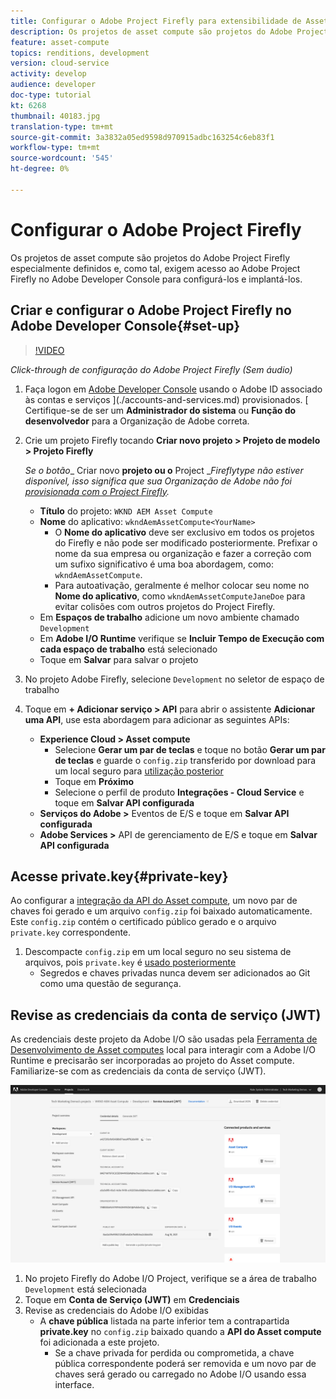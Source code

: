 ```yaml
---
title: Configurar o Adobe Project Firefly para extensibilidade de Asset compute
description: Os projetos de asset compute são projetos do Adobe Project Firefly especialmente definidos e, como tal, exigem acesso ao Adobe Project Firefly no Adobe Developer Console para configurá-los e implantá-los.
feature: asset-compute
topics: renditions, development
version: cloud-service
activity: develop
audience: developer
doc-type: tutorial
kt: 6268
thumbnail: 40183.jpg
translation-type: tm+mt
source-git-commit: 3a3832a05ed9598d970915adbc163254c6eb83f1
workflow-type: tm+mt
source-wordcount: '545'
ht-degree: 0%

---
```



# Configurar o Adobe Project Firefly

Os projetos de asset compute são projetos do Adobe Project Firefly especialmente definidos e, como tal, exigem acesso ao Adobe Project Firefly no Adobe Developer Console para configurá-los e implantá-los.

## Criar e configurar o Adobe Project Firefly no Adobe Developer Console{#set-up}

>[!VIDEO](https://video.tv.adobe.com/v/40183/?quality=12&learn=on)

_Click-through de configuração do Adobe Project Firefly (Sem áudio)_

1. Faça logon em [Adobe Developer Console](https://console.adobe.io) usando o Adobe ID associado às contas e serviços ](./accounts-and-services.md) provisionados. [ Certifique-se de ser um __Administrador do sistema__ ou __Função do desenvolvedor__ para a Organização de Adobe correta.
1. Crie um projeto Firefly tocando __Criar novo projeto > Projeto de modelo > Projeto Firefly__

   _Se o botão__ Criar novo __projeto ou o__ Project __Fireflytype não estiver disponível, isso significa que sua Organização de Adobe não foi  [provisionada com o Project Firefly](#request-adobe-project-firefly)._

   + __Título__ do projeto:  `WKND AEM Asset Compute`
   + __Nome__ do aplicativo:  `wkndAemAssetCompute<YourName>`
      + O __Nome do aplicativo__ deve ser exclusivo em todos os projetos do Firefly e não pode ser modificado posteriormente. Prefixar o nome da sua empresa ou organização e fazer a correção com um sufixo significativo é uma boa abordagem, como: `wkndAemAssetCompute`.
      + Para autoativação, geralmente é melhor colocar seu nome no __Nome do aplicativo__, como `wkndAemAssetComputeJaneDoe` para evitar colisões com outros projetos do Project Firefly.
   + Em __Espaços de trabalho__ adicione um novo ambiente chamado `Development`
   + Em __Adobe I/O Runtime__ verifique se __Incluir Tempo de Execução com cada espaço de trabalho__ está selecionado
   + Toque em __Salvar__ para salvar o projeto
1. No projeto Adobe Firefly, selecione `Development` no seletor de espaço de trabalho
1. Toque em __+ Adicionar serviço > API__ para abrir o assistente __Adicionar uma API__, use esta abordagem para adicionar as seguintes APIs:

   + __Experience Cloud > Asset compute__
      + Selecione __Gerar um par de teclas__ e toque no botão __Gerar um par de teclas__ e guarde o `config.zip` transferido por download para um local seguro para [utilização posterior](#private-key)
      + Toque em __Próximo__
      + Selecione o perfil de produto __Integrações - Cloud Service__ e toque em __Salvar API configurada__
   + __Serviços do Adobe >__ Eventos de E/S e toque em  __Salvar API configurada__
   + __Adobe Services >__ API de gerenciamento de E/S e toque em  __Salvar API configurada__

## Acesse private.key{#private-key}

Ao configurar a [integração da API do Asset compute](#set-up), um novo par de chaves foi gerado e um arquivo `config.zip` foi baixado automaticamente. Este `config.zip` contém o certificado público gerado e o arquivo `private.key` correspondente.

1. Descompacte `config.zip` em um local seguro no seu sistema de arquivos, pois `private.key` é [usado posteriormente](../develop/environment-variables.md)
   + Segredos e chaves privadas nunca devem ser adicionados ao Git como uma questão de segurança.

## Revise as credenciais da conta de serviço (JWT)

As credenciais deste projeto da Adobe I/O são usadas pela [Ferramenta de Desenvolvimento de Asset computes](../develop/development-tool.md) local para interagir com a Adobe I/O Runtime e precisarão ser incorporadas ao projeto do Asset compute. Familiarize-se com as credenciais da conta de serviço (JWT).

![Credenciais da Conta de Serviço de Desenvolvedor do Adobe](./assets/firefly/service-account.png)

1. No projeto Firefly do Adobe I/O Project, verifique se a área de trabalho `Development` está selecionada
1. Toque em __Conta de Serviço (JWT)__ em __Credenciais__
1. Revise as credenciais do Adobe I/O exibidas
   + A __chave pública__ listada na parte inferior tem a contrapartida __private.key__ no `config.zip` baixado quando a __API do Asset compute__ foi adicionada a este projeto.
      + Se a chave privada for perdida ou comprometida, a chave pública correspondente poderá ser removida e um novo par de chaves será gerado ou carregado no Adobe I/O usando essa interface.
